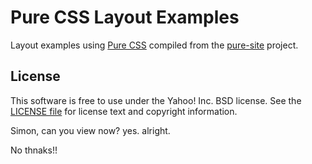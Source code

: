 Pure CSS Layout Examples
========================

Layout examples using [Pure CSS][pure] compiled from the [pure-site][] project.

[pure]: http://purecss.io/
[pure-site]: https://github.com/yahoo/pure-site


License
-------

This software is free to use under the Yahoo! Inc. BSD license.
See the [LICENSE file][] for license text and copyright information.

[LICENSE file]: https://github.com/yahoo/pure-site/blob/master/LICENSE.md


Simon, can you view now?
yes.
alright.

No thnaks!!
